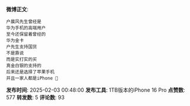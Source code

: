 **微博正文**: 
```
户晨风先生曾经是
华为手机的高端用户
至今还保留着曾经的
华为金卡
户先生支持国货
不是靠说
而是实打实的买
真金白银的支持的
后来还是选择了苹果手机
并且一家人都是iPhone 🙏
```
**发布时间**: 2025-02-03 00:48:00
**发布工具**: 1TB版本的iPhone 16 Pro
**点赞数**: 577
**转发数**: 5
**评论数**: 93
